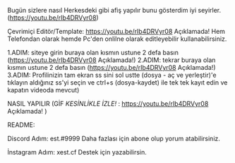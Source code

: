 Bugün sizlere nasıl Herkesdeki gibi afiş yapılır bunu gösterdim iyi seyirler. (https://youtu.be/rIb4DRVyr08)

Çevrimiçi Editör/Template: https://youtu.be/rIb4DRVyr08 Açıklamada!
Hem Telefondan olarak hemde Pc'den onlilne olarak editleyebilir kullanabilirsiniz.

1.ADIM: siteye girin buraya olan kısmın ustune 2 defa basın (https://youtu.be/rIb4DRVyr08 Açıklamada!)
2.ADIM: tekrar buraya olan kısmın ustune 2 defa basın (https://youtu.be/rIb4DRVyr08 Açıklamada!)
3.ADIM: Profilinizin tam ekran ss sini sol ustte (dosya - aç ve yerleştir)'e tıklayın aldığınız ss'yi seçin ve ctrl+s (dosya-kaydet) ile tek tek kayıt edin ve kapatın videoda mevcut)

NASIL YAPILIR (GİF *KESİNLİKLE İZLE!* : https://youtu.be/rIb4DRVyr08 Açıklamada! )

README:

Discord Adım: est.#9999
Daha fazlası için abone olup yorum atabilirsiniz.

İnstagram Adım: xest.cf
Destek için yazabilirsin.
